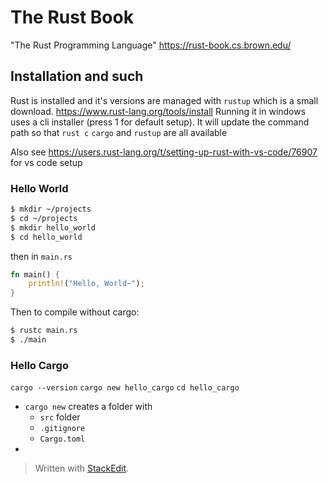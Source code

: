 # The Rust Book
"The Rust Programming Language"
https://rust-book.cs.brown.edu/

## Installation and such
Rust is installed and it's versions are managed with `rustup` which is a small download. https://www.rust-lang.org/tools/install Running it in windows uses a cli installer (press 1 for default setup). It will update the command path so that `rust c` `cargo` and `rustup` are all available

Also see
https://users.rust-lang.org/t/setting-up-rust-with-vs-code/76907
for vs code setup

### Hello World
```bash
$ mkdir ~/projects
$ cd ~/projects
$ mkdir hello_world
$ cd hello_world
```
then in `main.rs`
```rust
fn main() {
	println!("Hello, World~");
}
```

Then to compile without cargo:
```bash
$ rustc main.rs
$ ./main
```

### Hello Cargo
`cargo --version`
`cargo new hello_cargo`
`cd hello_cargo`

* `cargo new` creates a folder with
	* `src` folder
	* `.gitignore`
	* `Cargo.toml`
* 
> Written with [StackEdit](https://stackedit.io/).
<!--stackedit_data:
eyJoaXN0b3J5IjpbMTYyMDA3MzQ1MSwtMjEyMzkyNjEwMSwtMT
ExNDAwOTgxNSw5ODk3NDI2NTldfQ==
-->